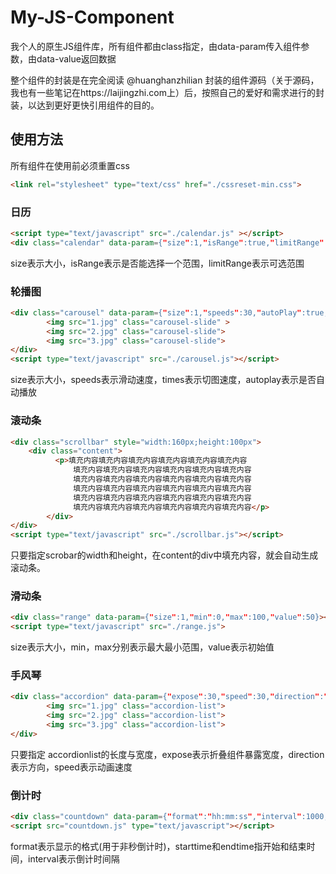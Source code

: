 # My-JS-Component
我个人的原生JS组件库，所有组件都由class指定，由data-param传入组件参数，由data-value返回数据

整个组件的封装是在完全阅读 @huanghanzhilian 封装的组件源码（关于源码，我也有一些笔记在https://laijingzhi.com上）后，按照自己的爱好和需求进行的封装，以达到更好更快引用组件的目的。

## 使用方法

所有组件在使用前必须重置css

```html
<link rel="stylesheet" type="text/css" href="./cssreset-min.css">
```

### 日历

```html
<script type="text/javascript" src="./calendar.js" ></script>
<div class="calendar" data-param={"size":1,"isRange":true,"limitRange":[20180101,20180201]}>
```

size表示大小，isRange表示是否能选择一个范围，limitRange表示可选范围

### 轮播图

```html
<div class="carousel" data-param={"size":1,"speeds":30,"autoPlay":true,"times":3000}>
        <img src="1.jpg" class="carousel-slide" >
        <img src="2.jpg" class="carousel-slide">
        <img src="3.jpg" class="carousel-slide">
</div>
<script type="text/javascript" src="./carousel.js"></script>
```

size表示大小，speeds表示滑动速度，times表示切图速度，autoplay表示是否自动播放

### 滚动条

```html
<div class="scrollbar" style="width:160px;height:100px">
    <div class="content">
          <p>填充内容填充内容填充内容填充内容填充内容填充内容
              填充内容填充内容填充内容填充内容填充内容填充内容
              填充内容填充内容填充内容填充内容填充内容填充内容
              填充内容填充内容填充内容填充内容填充内容填充内容
              填充内容填充内容填充内容填充内容填充内容填充内容
              填充内容填充内容填充内容填充内容填充内容填充内容</p>
        </div>
</div>
<script type="text/javascript" src="./scrollbar.js"></script>
```

只要指定scrobar的width和height，在content的div中填充内容，就会自动生成滚动条。

### 滑动条

```html
<div class="range" data-param={"size":1,"min":0,"max":100,"value":50}></div>
<script type="text/javascript" src="./range.js">
```

size表示大小，min，max分别表示最大最小范围，value表示初始值

### 手风琴

```html
<div class="accordion" data-param={"expose":30,"speed":30,"direction":"x"}>
        <img src="1.jpg" class="accordion-list">
        <img src="2.jpg" class="accordion-list">
        <img src="3.jpg" class="accordion-list">
</div>
```

只要指定 accordionlist的长度与宽度，expose表示折叠组件暴露宽度，direction表示方向，speed表示动画速度

### 倒计时

```html
<div class="countdown" data-param={"format":"hh:mm:ss","interval":1000,"starttime":10,"endtime":0}></div>
<script src="countdown.js" type="text/javascript"></script>
```

format表示显示的格式(用于非秒倒计时)，starttime和endtime指开始和结束时间，interval表示倒计时间隔